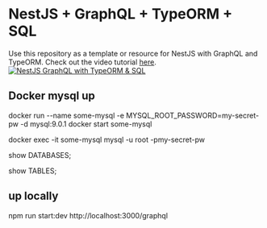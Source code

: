 # NestJS + GraphQL + TypeORM + SQL

Use this repository as a template or resource for NestJS with GraphQL and TypeORM.
Check out the video tutorial [here](https://www.youtube.com/watch?v=CSfZmyzQAG8&).
[![NestJS GraphQL with TypeORM & SQL](https://github.com/stuyy/nestjs-graphql-typeorm/assets/25330491/935f8740-2f1b-4cc6-9275-5c62cf63ceb7)](https://www.youtube.com/watch?v=CSfZmyzQAG8&)


## Docker mysql up
docker run --name some-mysql -e MYSQL_ROOT_PASSWORD=my-secret-pw -d mysql:9.0.1
docker start some-mysql

docker exec -it some-mysql mysql -u root -pmy-secret-pw

show DATABASES;

show TABLES;

## up locally
npm run start:dev
http://localhost:3000/graphql



